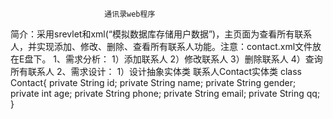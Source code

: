 ﻿						 通讯录web程序
简介：采用srevlet和xml(“模拟数据库存储用户数据”)，主页面为查看所有联系人，并实现添加、修改、删除、查看所有联系人功能。注意：contact.xml文件放在E盘下。
1、需求分析：
	    1）添加联系人
	    2）修改联系人
	    3）删除联系人
	    4）查询所有联系人
2、需求设计：
	    1）设计抽象实体类
		联系人Contact实体类
			class Contact{
                                private String id;
				private String name;
				private String gender;
				private int age;
				private String phone;
				private String email;
				private String qq;			
			    }

